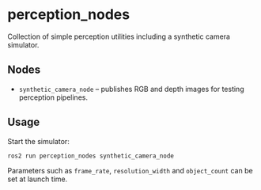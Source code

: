 # perception_nodes

Collection of simple perception utilities including a synthetic camera simulator.

## Nodes
- `synthetic_camera_node` – publishes RGB and depth images for testing perception pipelines.

## Usage
Start the simulator:
```bash
ros2 run perception_nodes synthetic_camera_node
```
Parameters such as `frame_rate`, `resolution_width` and `object_count` can be set at launch time.
